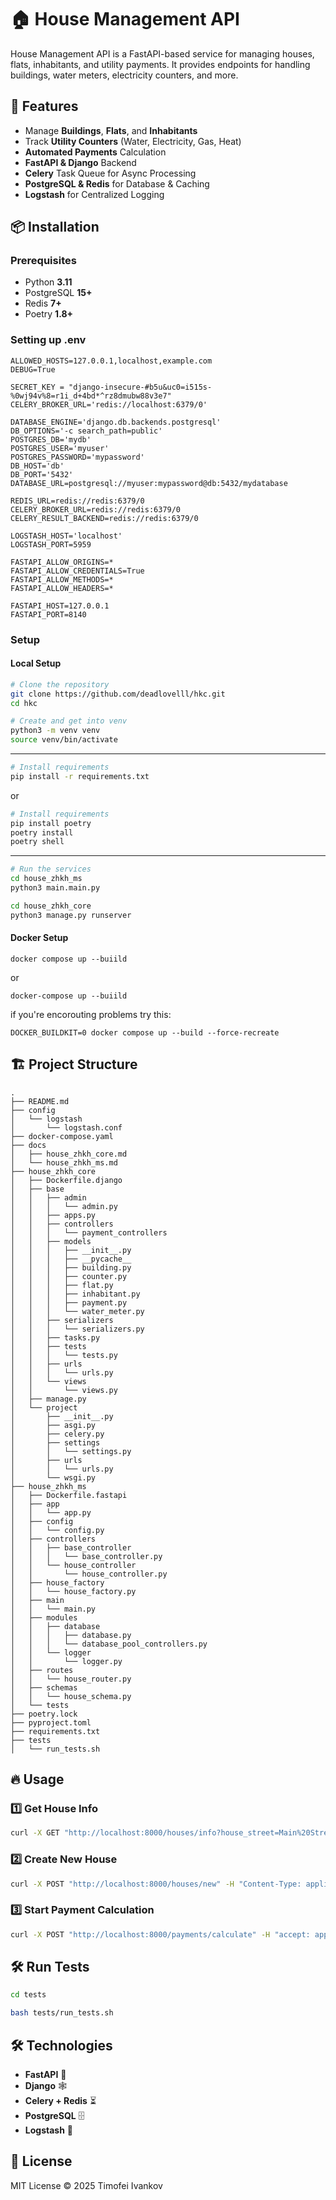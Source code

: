 # 🏠 House Management API

House Management API is a FastAPI-based service for managing houses, flats, inhabitants, and utility payments. It provides endpoints for handling buildings, water meters, electricity counters, and more.

## 🚀 Features
- Manage **Buildings**, **Flats**, and **Inhabitants**
- Track **Utility Counters** (Water, Electricity, Gas, Heat)
- **Automated Payments** Calculation
- **FastAPI & Django** Backend
- **Celery** Task Queue for Async Processing
- **PostgreSQL & Redis** for Database & Caching
- **Logstash** for Centralized Logging

## 📦 Installation

### Prerequisites
- Python **3.11**
- PostgreSQL **15+**
- Redis **7+**
- Poetry **1.8+**

### Setting up .env

```
ALLOWED_HOSTS=127.0.0.1,localhost,example.com
DEBUG=True

SECRET_KEY = "django-insecure-#b5u&uc0=i515s-%0wj94v%8=r1i_d+4bd*^rz8dmubw88v3e7"
CELERY_BROKER_URL='redis://localhost:6379/0'

DATABASE_ENGINE='django.db.backends.postgresql'
DB_OPTIONS='-c search_path=public'
POSTGRES_DB='mydb'
POSTGRES_USER='myuser'
POSTGRES_PASSWORD='mypassword'
DB_HOST='db'
DB_PORT='5432'
DATABASE_URL=postgresql://myuser:mypassword@db:5432/mydatabase

REDIS_URL=redis://redis:6379/0
CELERY_BROKER_URL=redis://redis:6379/0
CELERY_RESULT_BACKEND=redis://redis:6379/0

LOGSTASH_HOST='localhost'
LOGSTASH_PORT=5959

FASTAPI_ALLOW_ORIGINS=*
FASTAPI_ALLOW_CREDENTIALS=True
FASTAPI_ALLOW_METHODS=*
FASTAPI_ALLOW_HEADERS=*

FASTAPI_HOST=127.0.0.1
FASTAPI_PORT=8140
```

### Setup

#### Local Setup
```bash
# Clone the repository
git clone https://github.com/deadlovelll/hkc.git
cd hkc
```

```bash
# Create and get into venv
python3 -m venv venv
source venv/bin/activate
```
---
```bash
# Install requirements
pip install -r requirements.txt
```

or

```bash
# Install requirements
pip install poetry
poetry install
poetry shell
```
---

```bash
# Run the services
cd house_zhkh_ms
python3 main.main.py

cd house_zhkh_core
python3 manage.py runserver
```

#### Docker Setup

```
docker compose up --buiild
```

or

```
docker-compose up --buiild
```

if you're encorouting problems try this:

```
DOCKER_BUILDKIT=0 docker compose up --build --force-recreate
```

## 🏗 Project Structure
```
.
├── README.md
├── config
│   └── logstash
│       └── logstash.conf
├── docker-compose.yaml
├── docs
│   ├── house_zhkh_core.md
│   └── house_zhkh_ms.md
├── house_zhkh_core
│   ├── Dockerfile.django
│   ├── base
│   │   ├── admin
│   │   │   └── admin.py
│   │   ├── apps.py
│   │   ├── controllers
│   │   │   └── payment_controllers
│   │   ├── models
│   │   │   ├── __init__.py
│   │   │   ├── __pycache__
│   │   │   ├── building.py
│   │   │   ├── counter.py
│   │   │   ├── flat.py
│   │   │   ├── inhabitant.py
│   │   │   ├── payment.py
│   │   │   └── water_meter.py
│   │   ├── serializers
│   │   │   └── serializers.py
│   │   ├── tasks.py
│   │   ├── tests
│   │   │   └── tests.py
│   │   ├── urls
│   │   │   └── urls.py
│   │   └── views
│   │       └── views.py
│   ├── manage.py
│   └── project
│       ├── __init__.py
│       ├── asgi.py
│       ├── celery.py
│       ├── settings
│       │   └── settings.py
│       ├── urls
│       │   └── urls.py
│       └── wsgi.py
├── house_zhkh_ms
│   ├── Dockerfile.fastapi
│   ├── app
│   │   └── app.py
│   ├── config
│   │   └── config.py
│   ├── controllers
│   │   ├── base_controller
│   │   │   └── base_controller.py
│   │   └── house_controller
│   │       └── house_controller.py
│   ├── house_factory
│   │   └── house_factory.py
│   ├── main
│   │   └── main.py
│   ├── modules
│   │   ├── database
│   │   │   ├── database.py
│   │   │   └── database_pool_controllers.py
│   │   └── logger
│   │       └── logger.py
│   ├── routes
│   │   └── house_router.py
│   ├── schemas
│   │   └── house_schema.py
│   └── tests
├── poetry.lock
├── pyproject.toml
├── requirements.txt
├── tests
│   └── run_tests.sh
```

## 🔥 Usage

### 1️⃣ Get House Info
```bash
curl -X GET "http://localhost:8000/houses/info?house_street=Main%20Street" -H "accept: application/json"
```

### 2️⃣ Create New House
```bash
curl -X POST "http://localhost:8000/houses/new" -H "Content-Type: application/json" -d '{"street": "Main Street", "number": "42"}'
```

### 3️⃣ Start Payment Calculation
```bash
curl -X POST "http://localhost:8000/payments/calculate" -H "accept: application/json"
```

## 🛠 Run Tests
```bash
cd tests

bash tests/run_tests.sh
```

## 🛠 Technologies
- **FastAPI** 🚀
- **Django** 🕸️
- **Celery + Redis** ⏳
- **PostgreSQL** 🗄️
- **Logstash** 📜

## 📜 License
MIT License © 2025 Timofei Ivankov